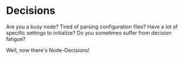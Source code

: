 # Decisions

Are you a busy node?
Tired of parsing configuration files?
Have a lot of specific settings to initialize?
Do you sometimes suffer from decision fatigue?

Well, now there's Node-Decisions!

